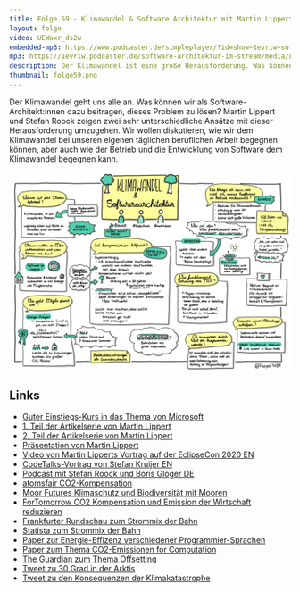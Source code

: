 ```yaml
---
title: Folge 59 - Klimawandel & Software Architektur mit Martin Lippert und Stefan Roock
layout: folge
video: UEWaxr_ds2w
embedded-mp3: https://www.podcaster.de/simpleplayer/?id=show~1evriw~software-architektur-im-stream~pod-0d830208f6a17b9cf96541a2cb&v=1621761508
mp3: https://1evriw.podcaster.de/software-architektur-im-stream/media/LippertRoockKlima.mp3
description: Der Klimawandel ist eine große Herausforderung. Was können Software-Architekt:innen tun?
thumbnail: folge59.png
---
```


Der Klimawandel geht uns alle an. Was können wir als
Software-Architekt:innen dazu beitragen, dieses Problem zu lösen?
Martin Lippert und Stefan Roock zeigen zwei sehr unterschiedliche
Ansätze mit dieser Herausforderung umzugehen. Wir wollen diskutieren,
wie wir dem Klimawandel bei unseren eigenen täglichen beruflichen
Arbeit begegnen können, aber auch wie der Betrieb und die Entwicklung
von Software dem Klimawandel begegnen kann.

![Sketchnotes](/sketchnotes/folge59.jpg)

## Links

* [Guter Einstiegs-Kurs in das Thema von Microsoft](https://docs.microsoft.com/en-us/learn/modules/sustainable-software-engineering-overview/1-introduction)
* [1. Teil der Artikelserie von Martin Lippert](https://www.heise.de/hintergrund/Sustainability-im-Software-Engineering-Teil-1-ein-Aufruf-6011723.html)
* [2. Teil der Artikelserie von Martin Lippert](https://www.heise.de/hintergrund/Sustainability-im-Software-Engineering-Warum-auf-erneuerbare-Energien-warten-6029217.html)
* [Präsentation von Martin Lippert](https://speakerdeck.com/martinlippert/sustainability-in-software-engineering-how-to-make-a-difference)
* [Video von Martin Lipperts Vortrag auf der EclipseCon 2020 EN](https://www.youtube.com/watch?v=ZsJVhEy0ka4)
* [CodeTalks-Vortrag von Stefan Kruijer EN](https://www.youtube.com/watch?v=4FClm9fUMJ4)
* [Podcast mit Stefan Roock und Boris Gloger DE](https://insightsbyborisgloger.com/podcast/wie-retten-wir-das-klima-stefan-roock/)
* [atomsfair CO2-Kompensation](https://www.atmosfair.de/)
* [Moor Futures Klimaschutz und Biodiversität mit Mooren](https://www.moorfutures.de/)
* [ForTomorrow CO2 Kompensation und Emission der Wirtschaft reduzieren](https://www.fortomorrow.eu/)
* [Frankfurter Rundschau zum Strommix der
Bahn](https://www.fr.de/wirtschaft/gruene-bahn-10991713.html)
* [Statista zum Strommix der Bahn](https://de.statista.com/statistik/daten/studie/259350/umfrage/erneuerbare-energien-im-bahnstrommix-der-deutsche-bahn-ag/)
* [Paper zur Energie-Effizenz verschiedener Programmier-Sprachen](https://greenlab.di.uminho.pt/wp-content/uploads/2017/09/paperSLE.pdf)
* [Paper zum Thema CO2-Emissionen for Computation](https://ieeexplore.ieee.org/document/6128960)
* [The Guardian zum Thema Offsetting](https://www.theguardian.com/environment/2007/jun/16/climatechange.climatechange)
* [Tweet zu 30 Grad in der Arktis](https://twitter.com/ScottDuncanWX/status/1395039582522122249)
* [Tweet zu den Konsequenzen der Klimakatastrophe](https://twitter.com/matschnetzer/status/1185115921905541120)
